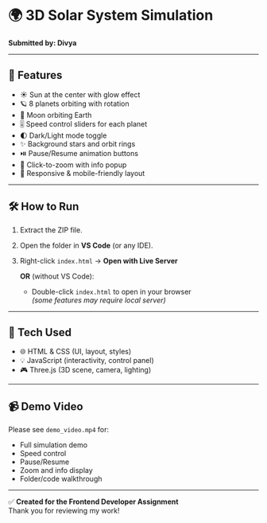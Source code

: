 # 🌍 3D Solar System Simulation

**Submitted by: Divya**

---

## 🚀 Features
- ☀️ Sun at the center with glow effect
- 🪐 8 planets orbiting with rotation
- 🌙 Moon orbiting Earth
- 🎚️ Speed control sliders for each planet
- 🌓 Dark/Light mode toggle
- ✨ Background stars and orbit rings
- ⏯️ Pause/Resume animation buttons
- 🎥 Click-to-zoom with info popup
- 📱 Responsive & mobile-friendly layout

---

## 🛠️ How to Run
1. Extract the ZIP file.
2. Open the folder in **VS Code** (or any IDE).
3. Right-click `index.html` → **Open with Live Server**

   **OR** (without VS Code):
   - Double-click `index.html` to open in your browser  
   *(some features may require local server)*

---

## 🧰 Tech Used
- 🌐 HTML & CSS (UI, layout, styles)
- 💡 JavaScript (interactivity, control panel)
- 🎮 Three.js (3D scene, camera, lighting)

---

## 📹 Demo Video
Please see `demo_video.mp4` for:
- Full simulation demo
- Speed control
- Pause/Resume
- Zoom and info display
- Folder/code walkthrough

---

✅ **Created for the Frontend Developer Assignment**  
Thank you for reviewing my work!
